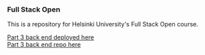 ### Full Stack Open

This is a repository for Helsinki University's Full Stack Open course.

[Part 3 back end deployed here](https://damp-springs-54371.herokuapp.com/) <br>
[Part 3 back end repo here](https://github.com/JuusoVe/fso_persons)
